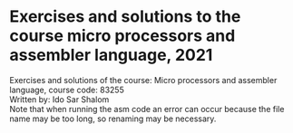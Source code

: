 # Exercises and solutions to the course micro processors and assembler language, 2021 <br />
Exercises and solutions of the course: Micro processors and assembler language, course code: 83255 <br />
Written by: Ido Sar Shalom <br />
Note that when running the asm code an error can occur because the file name may be too long, so renaming may be necessary.
